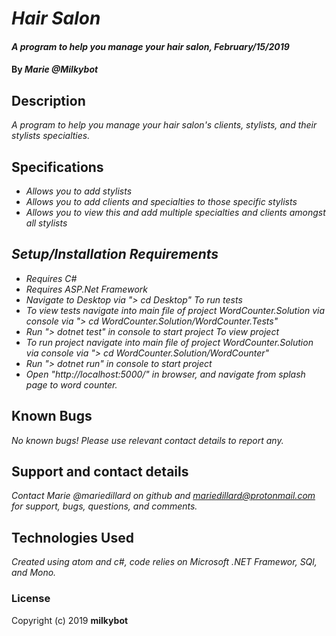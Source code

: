 # _Hair Salon_

#### _A program to help you manage your hair salon, February/15/2019_

#### By _**Marie @Milkybot**_

## Description
_A program to help you manage your hair salon's clients, stylists, and their stylists specialties._

## Specifications
* _Allows you to add stylists_
* _Allows you to add clients and specialties to those specific stylists_
* _Allows you to view this and add multiple specialties and clients amongst all stylists_

## _Setup/Installation Requirements_

* _Requires C#_
* _Requires ASP.Net Framework_
* _Navigate to Desktop via "> cd Desktop"_
*To run tests*
* _To view tests navigate into main file of project WordCounter.Solution via console via "> cd WordCounter.Solution/WordCounter.Tests"_
* _Run "> dotnet test" in console to start project_
*To view project*
* _To run project navigate into main file of project WordCounter.Solution via console via "> cd WordCounter.Solution/WordCounter"_
* _Run "> dotnet run" in console to start project_
* _Open "http://localhost:5000/" in browser, and navigate from splash page to word counter._


## Known Bugs

_No known bugs! Please use relevant contact details to report any._

## Support and contact details

_Contact Marie @mariedillard on github and mariedillard@protonmail.com for support, bugs, questions, and comments._

## Technologies Used

_Created using atom and c#, code relies on Microsoft .NET Framewor, SQl,  and Mono._

### License
Copyright (c) 2019 **milkybot**

